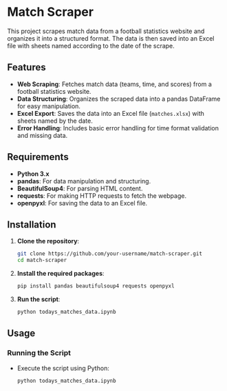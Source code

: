 # Match Scraper

This project scrapes match data from a football statistics website and organizes it into a structured format. The data is then saved into an Excel file with sheets named according to the date of the scrape.

## Features

- **Web Scraping**: Fetches match data (teams, time, and scores) from a football statistics website.
- **Data Structuring**: Organizes the scraped data into a pandas DataFrame for easy manipulation.
- **Excel Export**: Saves the data into an Excel file (`matches.xlsx`) with sheets named by the date.
- **Error Handling**: Includes basic error handling for time format validation and missing data.

## Requirements

- **Python 3.x**
- **pandas**: For data manipulation and structuring.
- **BeautifulSoup4**: For parsing HTML content.
- **requests**: For making HTTP requests to fetch the webpage.
- **openpyxl**: For saving the data to an Excel file.

## Installation

1. **Clone the repository**:
    ```sh
    git clone https://github.com/your-username/match-scraper.git
    cd match-scraper
    ```

2. **Install the required packages**:
    ```sh
    pip install pandas beautifulsoup4 requests openpyxl
    ```

3. **Run the script**:
    ```sh
    python todays_matches_data.ipynb
    ```

## Usage

### Running the Script

- Execute the script using Python:
  ```sh
  python todays_matches_data.ipynb
